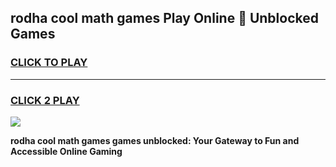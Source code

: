
## rodha cool math games Play Online 👋 Unblocked Games
<h3>
<a href="https://news.freeplayer.one?title=rodha_cool_math_games&ref=17CMG">CLICK TO PLAY</a></h3>
<hr>

<h3>
<a href="https://news.freeplayer.one?title=rodha_cool_math_games&ref=17CMG">CLICK 2 PLAY</a>
  
</h3>

<a href="https://news.freeplayer.one?title=rodha_cool_math_games&ref=17CMG/"><img src="https://clearcache.store/games.png"></a>


**rodha cool math games games unblocked: Your Gateway to Fun and Accessible Online Gaming**
